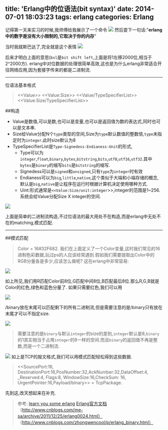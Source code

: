 title: 'Erlang中的位语法(bit syntax)'
date: 2014-07-01 18:03:23
tags: erlang
categories: Erlang
---

记得第一天来实习的时候,我师傅给我展示了一个命令
![](http://youthy-picture.qiniudn.com/%E9%80%89%E5%8C%BA_018.png)
然后耍下一句话:"**erlang中的数字是没有大小限制的,它取决于你的内存**"

<!--more-->

当时我就斯巴达了,完全就是这个表情
![](http://youthy-picture.qiniudn.com/9345d688d43f8794da4c2d44d01b0ef41bd53a2c.jpg)

后来才明白上面的意思(`bsl`是`bit shift left`,上面是将1左移2000位,相当于2^2000方).
erlang中对位数据的处理很简单高效,这也是为什么erlang非常适合开往网络应用,因为套接字传来的都是二进制流.
******

位语法基本格式
> &lt;&lt;Value>>
  &lt;&lt;Value:Size>>
  &lt;&lt;Value/TypeSpecifierList>>
  &lt;&lt;Value:Size/TypeSpecifierList>>

##构造
  * Value是数值,可以是数,也可以是变量,也可以是返回值为数的表达式,同时也可以是文本串.
  * Size给Value分配N个`type`类型的空间,Size为`type`默认数值的整数倍,`type`未指定时为`integer`.此时size默认为8
  * TypeSpecifierList是`Type-Signedess-Endianess-Unit`的形式,
      *  Type可以为`integer`,`float`,`binary`,`bytes`,`bitstring`,`bits`,`utf8`,`utf16`,`utf32`.其中`bytes`是`binary`的缩写`bits`是`bitstring`的缩写.
      *  Signedess可以是`signed`和`unsigned`,只有`type`为`integer`时有效
      *  Endianess可以为`big`,`little`,`native`,这个类似于大端和小端存储的概念,默认是`big`,`native`是让程序在运行时根据计算机决定使用哪种方式.
      * Uint:形式通常是`<<Value:Size/unit:integer`>>,integer的范围是1~256.系统会给Value分配Size X integer的空间.

![](../../../../img/test.png)
       

上面是简单的二进制流构造,不过位语法的最大用处不在构造,而是erlang中无处不在的matching,模式匹配.
*****
##模式匹配
>    Color = 16#32F682.
我们在上面定义了一个Color变量,这时我们常见的16进制色彩数据,玩过ps的人应该经常遇到.假如我们需要提取出Color中的RGB分量各是多少,应该怎么做呢?
这在erlang中非常容易:

![](../../../../img/24.png)

如上所见,我们用R匹配Color前8位,G匹配中间8位,B匹配最后8位.那么R,G,B就是Color的红色,绿色和蓝色分量了.
如果只需要红色,我们可以用
    
![](../../../../img/选区_025.png)
    
/binary放在末尾可以匹配剩下的所有二进制流,但是需要注意的是/binary只有放在末尾才可以不指定size.

![](../../../../img/选区_026.png)

> 需要注意的是`binary`与默认`integer`的size的差别,`integer`默认是8,`binary`的1其实相当于占用`integer`的8一样的空间.而且`binary`的返回值不再是整数,而是一个二进制流.

![](http://youthy-picture.qiniudn.com/7_23.gif)
如上是TCP的报文格式,我们可以用模式匹配轻松得到这些数据.

>  &lt;&lt;SourcePort:16, DestinationPort:16,PosNumber:32,AckNumber:32,DataOffset:4, _Reserved:4, Flags:8, WindowSize:16,CheckSum: 16, UrgentPointer:16,Payload/binary>> = TcpPackage.

先到这,改天想起来在补充.
>  参考:
[learn you some erlang](http://learnyousomeerlang.com/starting-out-for-real#bit-syntax)
        [Erlang官方文档](http://www.erlang.org/doc/reference_manual/expressions.html#bit_syntax)
（http://www.cnblogs.com/me-sa/archive/2011/12/25/erlang0024.html）
（http://www.cnblogs.com/zhongwencool/p/erlang_binary.html）
